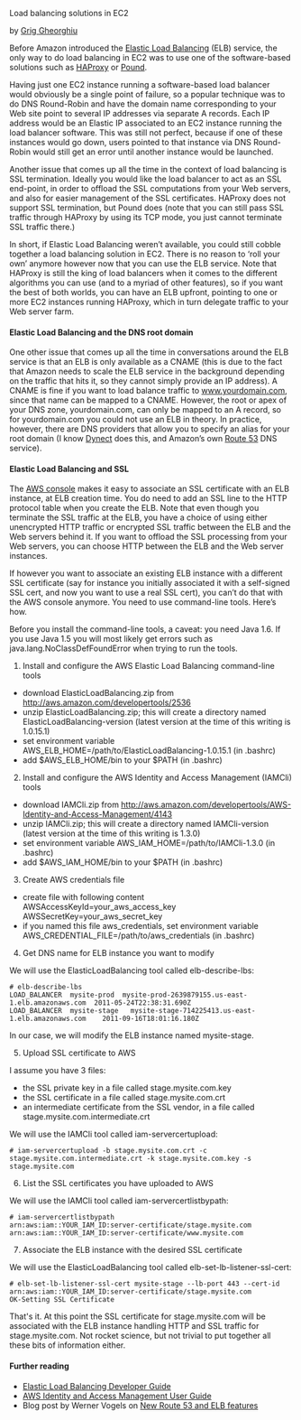 Load balancing solutions in EC2

by [Grig Gheorghiu](http://agiletesting.blogspot.com)

Before Amazon introduced the [Elastic Load Balancing](http://aws.amazon.com/elasticloadbalancing/) (ELB) service, the only way to do load balancing in EC2 was to use one of the software-based solutions such as [HAProxy](http://haproxy.1wt.eu/) or [Pound](http://www.apsis.ch/pound). 

Having just one EC2 instance running a software-based load balancer would obviously be a single point of failure, so a popular technique was to do DNS Round-Robin and have the domain name corresponding to your Web site point to several IP addresses via separate A records. Each IP address would be an Elastic IP associated to an EC2 instance running the load balancer software. This was still not perfect, because if one of these instances would go down, users pointed to that instance via DNS Round-Robin would still get an error until another instance would be launched.

Another issue that comes up all the time in the context of load balancing is SSL termination. Ideally you would like the load balancer to act as an SSL end-point, in order to offload the SSL computations from your Web servers, and also for easier management of the SSL certificates. HAProxy does not support SSL termination, but Pound does (note that you can still pass SSL traffic through HAProxy by using its TCP mode, you just cannot terminate SSL traffic there.)

In short, if Elastic Load Balancing weren’t available, you could still cobble together a load balancing solution in EC2. There is no reason to ‘roll your own’ anymore however now that you can use the ELB service. Note that HAProxy is still the king of load balancers when it comes to the different algorithms you can use (and to a myriad of other features), so if you want the best of both worlds, you can have an ELB upfront, pointing to one or more EC2 instances running HAProxy, which in turn delegate traffic to your Web server farm.

#### Elastic Load Balancing and the DNS root domain ####

One other issue that comes up all the time in conversations around the ELB service is that an ELB is only available as a CNAME (this is due to the fact that Amazon needs to scale the ELB service in the background depending on the traffic that hits it, so they cannot simply provide an IP address). A CNAME is fine if you want to load balance traffic to www.yourdomain.com, since that name can be mapped to a CNAME. However, the root or apex of your DNS zone, yourdomain.com, can only be mapped to an A record, so for yourdomain.com you could not use an ELB in theory. In practice, however, there are DNS providers that allow you to specify an alias for your root domain (I know [Dynect](http://dyn.com/dns/dynect-managed-dns/) does this, and Amazon’s own [Route 53](http://aws.amazon.com/route53/) DNS service).

#### Elastic Load Balancing and SSL ####

The [AWS console](https://console.aws.amazon.com) makes it easy to associate an SSL certificate with an ELB instance, at ELB creation time. You do need to add an SSL line to the HTTP protocol table when you create the ELB. Note that even though you terminate the SSL traffic at the ELB, you have a choice of using either unencrypted HTTP traffic or encrypted SSL traffic between the ELB and the Web servers behind it. If you want to offload the SSL processing from your Web servers, you can choose HTTP between the ELB and the Web server instances.

If however you want to associate an existing ELB instance with a different SSL certificate (say for instance you initially associated it with a self-signed SSL cert, and now you want to use a real SSL cert), you can’t do that with the AWS console anymore. You need to use command-line tools. Here’s how.

Before you install the command-line tools, a caveat: you need Java 1.6. If you use Java 1.5 you will most likely get errors such as java.lang.NoClassDefFoundError when trying to run the tools.

1) Install and configure the AWS Elastic Load Balancing command-line tools

- download ElasticLoadBalancing.zip from http://aws.amazon.com/developertools/2536
- unzip ElasticLoadBalancing.zip; this will create a directory named ElasticLoadBalancing-version (latest version at the time of this writing is 1.0.15.1)
- set environment variable AWS_ELB_HOME=/path/to/ElasticLoadBalancing-1.0.15.1 (in .bashrc)
- add $AWS_ELB_HOME/bin to your $PATH (in .bashrc)

2) Install and configure the AWS Identity and Access Management (IAMCli) tools
- download IAMCli.zip from http://aws.amazon.com/developertools/AWS-Identity-and-Access-Management/4143
- unzip IAMCli.zip; this will create a directory named IAMCli-version (latest version at the time of this writing is 1.3.0)
- set environment variable AWS_IAM_HOME=/path/to/IAMCli-1.3.0 (in .bashrc)
- add $AWS_IAM_HOME/bin to your $PATH (in .bashrc)

3) Create AWS credentials file

- create file with following content
AWSAccessKeyId=your_aws_access_key
AWSSecretKey=your_aws_secret_key
- if you named this file aws_credentials, set environment variable AWS_CREDENTIAL_FILE=/path/to/aws_credentials (in .bashrc)

4) Get DNS name for ELB instance you want to modify

We will use the ElasticLoadBalancing tool called elb-describe-lbs:

	# elb-describe-lbs
	LOAD_BALANCER  mysite-prod  mysite-prod-2639879155.us-east-1.elb.amazonaws.com  2011-05-24T22:38:31.690Z
	LOAD_BALANCER  mysite-stage   mysite-stage-714225413.us-east-1.elb.amazonaws.com    2011-09-16T18:01:16.180Z

In our case, we will modify the ELB instance named mysite-stage.

5) Upload SSL certificate to AWS

I assume you have 3 files:
- the SSL private key in a file called stage.mysite.com.key
- the SSL certificate in a file called stage.mysite.com.crt
- an intermediate certificate from the SSL vendor, in a file called stage.mysite.com.intermediate.crt

We will use the IAMCli tool called iam-servercertupload:

	# iam-servercertupload -b stage.mysite.com.crt -c stage.mysite.com.intermediate.crt -k stage.mysite.com.key -s stage.mysite.com

6) List the SSL certificates you have uploaded to AWS

We will use the IAMCli tool called iam-servercertlistbypath:

	# iam-servercertlistbypath
	arn:aws:iam::YOUR_IAM_ID:server-certificate/stage.mysite.com
	arn:aws:iam::YOUR_IAM_ID:server-certificate/www.mysite.com

7) Associate the ELB instance with the desired SSL certificate

We will use the ElasticLoadBalancing tool called elb-set-lb-listener-ssl-cert:

	# elb-set-lb-listener-ssl-cert mysite-stage --lb-port 443 --cert-id arn:aws:iam::YOUR_IAM_ID:server-certificate/stage.mysite.com
	OK-Setting SSL Certificate

That's it. At this point the SSL certificate for stage.mysite.com will be associated with the ELB instance handling HTTP and SSL traffic for stage.mysite.com. Not rocket science, but not trivial to put together all these bits of information either.

#### Further reading ####

* [Elastic Load Balancing Developer Guide](http://docs.amazonwebservices.com/ElasticLoadBalancing/latest/DeveloperGuide/)
* [AWS Identity and Access Management User Guide](http://docs.amazonwebservices.com/IAM/latest/UserGuide/)
* Blog post by Werner Vogels on [New Route 53 and ELB features](http://www.allthingsdistributed.com/2011/05/aws_ipv6.html)


